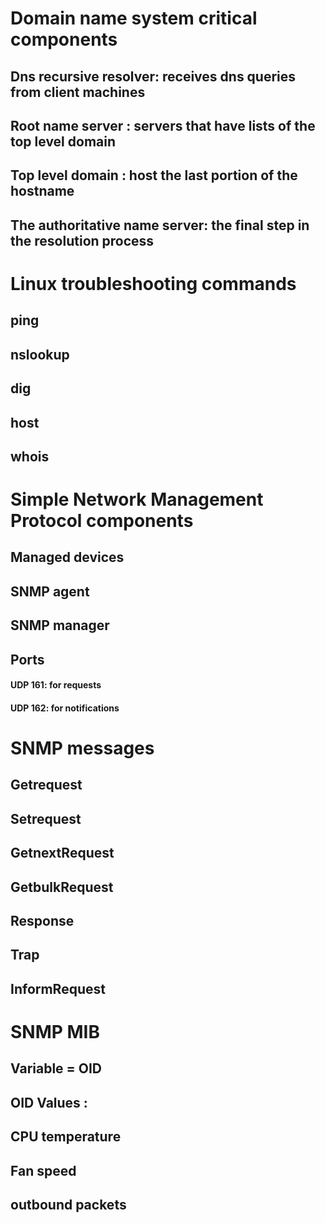 # Domain name system critical components
## Dns recursive resolver: receives dns queries from client machines
## Root name server : servers that have lists of the top level domain
## Top level domain : host the last portion of the hostname 
## The authoritative name server: the final step in the resolution process 

# Linux troubleshooting commands 
## ping 
## nslookup
## dig 
## host 
## whois 
# Simple Network Management Protocol components
## Managed devices 
## SNMP agent 
## SNMP manager
## Ports 
#### UDP 161: for requests
#### UDP 162: for notifications 
# SNMP messages 
## Getrequest
## Setrequest 
## GetnextRequest
## GetbulkRequest
## Response 
## Trap
## InformRequest

# SNMP MIB 
## Variable = OID 
## OID Values : 
## CPU temperature 
## Fan speed
## outbound packets 











 
 




